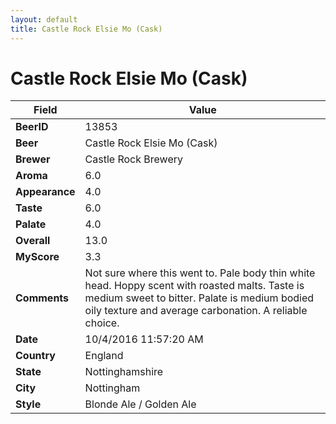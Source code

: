 ```yaml
---
layout: default
title: Castle Rock Elsie Mo (Cask)
---
```


# Castle Rock Elsie Mo (Cask)

| Field         | Value     |
|---------------|-----------|
| **BeerID** | 13853 |
| **Beer** | Castle Rock Elsie Mo (Cask) |
| **Brewer** | Castle Rock Brewery |
| **Aroma** | 6.0 |
| **Appearance** | 4.0 |
| **Taste** | 6.0 |
| **Palate** | 4.0 |
| **Overall** | 13.0 |
| **MyScore** | 3.3 |
| **Comments** | Not sure where this went to. Pale body thin white head. Hoppy scent with roasted malts. Taste is medium sweet to bitter. Palate is medium bodied oily texture and average carbonation. A reliable choice. |
| **Date** | 10/4/2016 11:57:20 AM |
| **Country** | England |
| **State** | Nottinghamshire |
| **City** | Nottingham |
| **Style** | Blonde Ale / Golden Ale |
